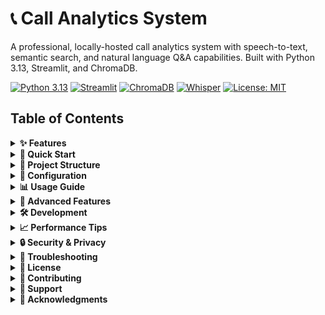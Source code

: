# 📞 Call Analytics System

A professional, locally-hosted call analytics system with speech-to-text, semantic search, and natural language Q&A capabilities. Built with Python 3.13, Streamlit, and ChromaDB.

[![Python 3.13](https://img.shields.io/badge/Python-3.13-informational?logo=python)](https://www.python.org/)
[![Streamlit](https://img.shields.io/badge/Streamlit-app-informational?logo=streamlit)](https://streamlit.io/)
[![ChromaDB](https://img.shields.io/badge/ChromaDB-vectorDB-informational)](https://www.trychroma.com/)
[![Whisper](https://img.shields.io/badge/Whisper-STT-informational?logo=openai)](https://github.com/openai/whisper)
[![License: MIT](https://img.shields.io/badge/License-MIT-success)](LICENSE)

## Table of Contents

<details>
  <summary><strong>✨ Features</strong></summary>

<a id="features"></a>

- **🎵 Audio Processing**: Automatic transcription of call recordings using Whisper STT  
- **📄 CSV Import**: Bulk import of existing call transcripts  
- **🏷️ Intelligent Labeling**: Automatic categorization of calls by type and outcome  
- **🔍 Semantic Search**: Vector-based search using ChromaDB and sentence transformers  
- **❓ Natural Language Q&A**: Query your data using plain English  
- **📊 Rich Analytics**: Interactive dashboards with metrics and visualizations  
- **🔒 Privacy-First**: All processing happens locally—no data leaves your machine  
- **⚡ High Performance**: Efficient caching and batch processing capabilities  

[↑ Back to top](#readme)
</details>

<details>
  <summary><strong>🚀 Quick Start</strong></summary>

<a id="quick-start"></a>

### Prerequisites
- Python 3.13 or higher  
- FFmpeg (for audio processing)  
- 8GB+ RAM recommended  
- CUDA-capable GPU (optional, for faster processing)

### Installation
1. **Clone the repository**
   ```bash
   git clone https://github.com/mujtaba-a-khan/call-analytics-system.git
   cd call-analytics-system
   ```
2. **Install FFmpeg**
   ```bash
   # macOS
   brew install ffmpeg

   # Ubuntu/Debian
   sudo apt-get install ffmpeg

   # Windows: download from https://ffmpeg.org/download.html
   ```
3. **Create virtual environment**
   ```bash
   python3.13 -m venv venv
   source venv/bin/activate  # On Windows: venv\Scripts\activate
   ```
4. **Install dependencies**
   ```bash
   pip install -e .
   # For development
   pip install -e ".[dev]"
   # For documentation
   pip install -e ".[docs]"
   ```
5. **Run Scripts to Setup Enviroment**
   ```bash
   python scripts/setup_enviroment.py

   python scripts/download_models.py
   ```
6. **Run the application**
   ```bash
   streamlit run src/ui/app.py
   ```
App opens at `http://localhost:8501`.

[↑ Back to top](#readme)
</details>

<details>
  <summary><strong>📁 Project Structure</strong></summary>

<a id="project-structure"></a>

```text
call-analytics-system/
│
├── pyproject.toml                 # Project configuration and dependencies
├── README.md                      # Project documentation
├── .gitignore                     # Git ignore file
├── requirements.txt               # Alternative dependency list
│
├── config/                        # Configuration files
│   ├── app.toml                   # Main application settings
│   ├── models.toml                # LLM and STT model configurations
│   ├── vectorstore.toml           # Vector database settings
│   └── rules.toml                 # Call labeling rules
│
├── src/                           # Source code
│   ├── __init__.py
│   ├── core/
│   │   ├── __init__.py
│   │   ├── audio_processor.py     # Audio file processing
│   │   ├── csv_processor.py       # CSV file processing
│   │   ├── data_schema.py         # Data models and schemas
│   │   ├── labeling_engine.py     # Call labeling logic
│   │   └── storage_manager.py     # Data persistence
│   ├── analysis/
│   │   ├── __init__.py
│   │   ├── filters.py             # Data filtering logic
│   │   ├── aggregations.py        # KPIs and metrics
│   │   ├── semantic_search.py     # Semantic search implementation
│   │   └── query_interpreter.py   # Natural language query processing
│   ├── ml/
│   │   ├── __init__.py
│   │   ├── whisper_stt.py         # Speech-to-text engine
│   │   ├── llm_interface.py       # Local LLM integration
│   │   └── embeddings.py          # Text embedding generation
│   ├── vectordb/
│   │   ├── __init__.py
│   │   ├── chroma_client.py       # ChromaDB interface
│   │   ├── indexer.py             # Document indexing
│   │   └── retriever.py           # Document retrieval
│   ├── ui/
│   │   ├── __init__.py
│   │   ├── app.py                 # Main Streamlit application
│   │   ├── pages/
│   │   │   ├── __init__.py
│   │   │   ├── dashboard.py       # Main dashboard
│   │   │   ├── upload.py          # File upload interface
│   │   │   ├── analysis.py        # Analysis view
│   │   │   └── qa_interface.py    # Q&A interface
│   │   └── components/
│   │       ├── __init__.py
│   │       ├── charts.py          # Chart components
│   │       ├── filters.py         # Filter components
│   │       ├── tables.py          # Table components
│   │       └── metrics.py         # Metric display components
│   └── utils/
│       ├── __init__.py
│       ├── text_processing.py     # Text utilities
│       ├── file_handlers.py       # File I/O utilities
│       ├── formatters.py          # Formatting Utilities
│       ├── validators.py          # Data validation
│       └── logger.py              # Logging configuration
│
├── data/                          # Data directory
│   ├── uploads/                   # User uploaded files
│   ├── processed/                 # Processed data
│   ├── cache/                     # Cache directory
│   └── vectorstore/               # Vector database storage
├── models/                        # Model storage
│   └── whisper/                   # Whisper models
├── tests/                         # Test suite
│   ├── __init__.py
│   ├── test_core/
│   ├── test_analysis/
│   └── test_ml/
└── scripts/
    ├── setup_environment.py
    ├── download_models.py
    └── rebuild_index.py
```

[↑ Back to top](#readme)
</details>

<details>
  <summary><strong>🔧 Configuration</strong></summary>

<a id="configuration"></a>

### Audio Settings (`config/app.toml`)
```toml
[audio]
supported_formats = ["wav", "mp3", "m4a", "flac"]
max_duration_minutes = 60
sample_rate = 16000
channels = 1
```

### Model Settings (`config/models.toml`)
```toml
[whisper]
model_size = "small.en"  # tiny, base, small, medium, large
compute_type = "int8"    # int8, float16, float32
device = "auto"          # auto, cpu, cuda
```

### Vector Store (`config/vectorstore.toml`)
```toml
[vectorstore]
provider = "chromadb"
collection_name = "call_transcripts"
distance_metric = "cosine"

[embeddings]
provider = "sentence-transformers"
model_name = "all-MiniLM-L6-v2"
```

[↑ Back to top](#readme)
</details>


<details>
  <summary><strong>📊 Usage Guide</strong></summary>

<a id="usage-guide"></a>

### 1) Upload Files
- **Audio**: WAV, MP3, M4A, FLAC  
- **CSV**: transcripts with metadata

Required columns: `call_id`, `start_time`, `duration_seconds`, `transcript`  
Optional: `agent_id`, `campaign`, `customer_name`, `product_name`, `amount`

### 2) Apply Filters
By date, type (Inquiry/Support/Billing/Complaint), outcome, agent, campaign.

### 3) View Analytics
KPIs, distributions, agent performance, peak hours.

### 4) Natural Language Q&A
Examples:
- “What were the main complaints last week?”
- “Show refund requests from agent John”
- “Calls about billing issues over 5 minutes”

[↑ Back to top](#readme)
</details>


<details>
  <summary><strong>🔬 Advanced Features</strong></summary>

<a id="advanced-features"></a>

**Semantic Search**
```python
results = vector_db.search(
    query_text="customer asking for refund",
    top_k=10,
    filter_dict={"agent_id": "john_doe"}
)
```

**Custom Labeling Rules** (`config/rules.toml`)
```toml
[rules.call_types]
inquiry = ["information", "question", "how to"]
support = ["not working", "error", "problem", "issue"]
billing = ["invoice", "payment", "charge", "bill"]
complaint = ["unhappy", "disappointed", "poor service"]
```

**Batch Processing**
```bash
python scripts/rebuild_index.py --batch-size 50
```

[↑ Back to top](#readme)
</details>


<details>
  <summary><strong>🛠️ Development</strong></summary>

<a id="development"></a>

```bash
pytest tests/ -v --cov=src      # tests
black src/ tests/               # formatting
ruff check src/ tests/          # lint
mypy src/                       # types
# docs
cd docs && make html
```

[↑ Back to top](#readme)
</details>

<details>
  <summary><strong>📈 Performance Tips</strong></summary>

<a id="performance-tips"></a>

1. Use CUDA/GPU for Whisper  
2. Enable caching in `config/app.toml`  
3. Batch processing for large imports  
4. Rebuild vector index periodically  

[↑ Back to top](#readme)
</details>


<details>
  <summary><strong>🔒 Security & Privacy</strong></summary>

<a id="security--privacy"></a>

- Local processing only  
- No external APIs by default  
- Optional PII masking  
- Local storage with optional encryption  

[↑ Back to top](#readme)
</details>


<details>
  <summary><strong>🐛 Troubleshooting</strong></summary>

<a id="troubleshooting"></a>

**FFmpeg not found**
```bash
ffmpeg -version
# Add to PATH if needed:
export PATH=$PATH:/path/to/ffmpeg
```

**Out of memory**  
Reduce batch size; process smaller groups; increase swap.

**Slow transcription**  
Use smaller Whisper model; enable GPU; reduce audio quality.

[↑ Back to top](#readme)
</details>


<details>
  <summary><strong>📝 License</strong></summary>

<a id="license"></a>

MIT License — see [LICENSE](LICENSE).

[↑ Back to top](#readme)
</details>


<details>
  <summary><strong>🤝 Contributing</strong></summary>

<a id="contributing"></a>

Contributions welcome! Please read `CONTRIBUTING.md`.

[↑ Back to top](#readme)
</details>

<details>
  <summary><strong>📧 Support</strong></summary>

<a id="support"></a>

- Open an issue on GitHub  
- Check `/docs`  
- Review closed issues

[↑ Back to top](#readme)
</details>


<details>
  <summary><strong>🙏 Acknowledgments</strong></summary>

<a id="acknowledgments"></a>

- OpenAI Whisper for speech-to-text  
- ChromaDB for vector storage  
- Streamlit for the UI  
- The open-source community

[↑ Back to top](#readme)
</details>
